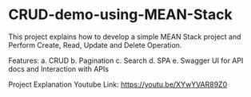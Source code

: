 # CRUD-demo-using-MEAN-Stack
This project explains how to develop a simple MEAN Stack project and Perform Create, Read, Update and Delete Operation.



Features:
a. CRUD 
b. Pagination
c. Search
d. SPA
e. Swagger UI for API docs and Interaction with APIs


Project Explanation Youtube Link: https://youtu.be/XYwYVAR89Z0
